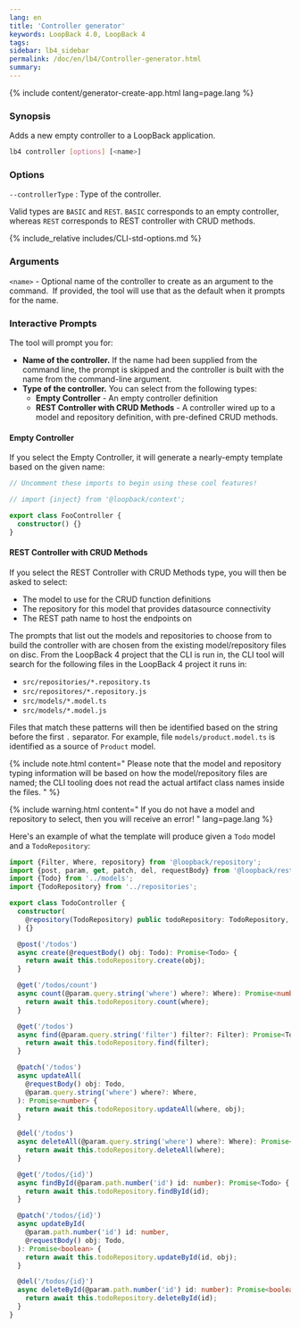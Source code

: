 ```yaml
---
lang: en
title: 'Controller generator'
keywords: LoopBack 4.0, LoopBack 4
tags:
sidebar: lb4_sidebar
permalink: /doc/en/lb4/Controller-generator.html
summary:
---
```


{% include content/generator-create-app.html lang=page.lang %}

### Synopsis

Adds a new empty controller to a LoopBack application.

```sh
lb4 controller [options] [<name>]
```

### Options

`--controllerType` : Type of the controller.

Valid types are `BASIC` and `REST`. `BASIC` corresponds to an empty controller,
whereas `REST` corresponds to REST controller with CRUD methods.

{% include_relative includes/CLI-std-options.md %}

### Arguments

`<name>` - Optional name of the controller to create as an argument to the
command.  If provided, the tool will use that as the default when it prompts for
the name.

### Interactive Prompts

The tool will prompt you for:

- **Name of the controller.** If the name had been supplied from the command
  line, the prompt is skipped and the controller is built with the name from the
  command-line argument.
- **Type of the controller.** You can select from the following types:
  - **Empty Controller** - An empty controller definition
  - **REST Controller with CRUD Methods** - A controller wired up to a model and
    repository definition, with pre-defined CRUD methods.

#### Empty Controller

If you select the Empty Controller, it will generate a nearly-empty template
based on the given name:

```ts
// Uncomment these imports to begin using these cool features!

// import {inject} from '@loopback/context';

export class FooController {
  constructor() {}
}
```

#### REST Controller with CRUD Methods

If you select the REST Controller with CRUD Methods type, you will then be asked
to select:

- The model to use for the CRUD function definitions
- The repository for this model that provides datasource connectivity
- The REST path name to host the endpoints on

The prompts that list out the models and repositories to choose from to build
the controller with are chosen from the existing model/repository files on disc.
From the LoopBack 4 project that the CLI is run in, the CLI tool will search for
the following files in the LoopBack 4 project it runs in:

- `src/repositories/*.repository.ts`
- `src/repositores/*.repository.js`
- `src/models/*.model.ts`
- `src/models/*.model.js`

Files that match these patterns will then be identified based on the string
before the first `.` separator. For example, file `models/product.model.ts` is
identified as a source of `Product` model.

{% include note.html content="
Please note that the model and repository typing information will be based on
how the model/repository files are named; the CLI tooling does not read the
actual artifact class names inside the files.
" %}

{% include warning.html content="
If you do not have a model and repository to select,
then you will receive an error!
" lang=page.lang %}

Here's an example of what the template will produce given a `Todo` model and a
`TodoRepository`:

```ts
import {Filter, Where, repository} from '@loopback/repository';
import {post, param, get, patch, del, requestBody} from '@loopback/rest';
import {Todo} from '../models';
import {TodoRepository} from '../repositories';

export class TodoController {
  constructor(
    @repository(TodoRepository) public todoRepository: TodoRepository,
  ) {}

  @post('/todos')
  async create(@requestBody() obj: Todo): Promise<Todo> {
    return await this.todoRepository.create(obj);
  }

  @get('/todos/count')
  async count(@param.query.string('where') where?: Where): Promise<number> {
    return await this.todoRepository.count(where);
  }

  @get('/todos')
  async find(@param.query.string('filter') filter?: Filter): Promise<Todo[]> {
    return await this.todoRepository.find(filter);
  }

  @patch('/todos')
  async updateAll(
    @requestBody() obj: Todo,
    @param.query.string('where') where?: Where,
  ): Promise<number> {
    return await this.todoRepository.updateAll(where, obj);
  }

  @del('/todos')
  async deleteAll(@param.query.string('where') where?: Where): Promise<number> {
    return await this.todoRepository.deleteAll(where);
  }

  @get('/todos/{id}')
  async findById(@param.path.number('id') id: number): Promise<Todo> {
    return await this.todoRepository.findById(id);
  }

  @patch('/todos/{id}')
  async updateById(
    @param.path.number('id') id: number,
    @requestBody() obj: Todo,
  ): Promise<boolean> {
    return await this.todoRepository.updateById(id, obj);
  }

  @del('/todos/{id}')
  async deleteById(@param.path.number('id') id: number): Promise<boolean> {
    return await this.todoRepository.deleteById(id);
  }
}
```
